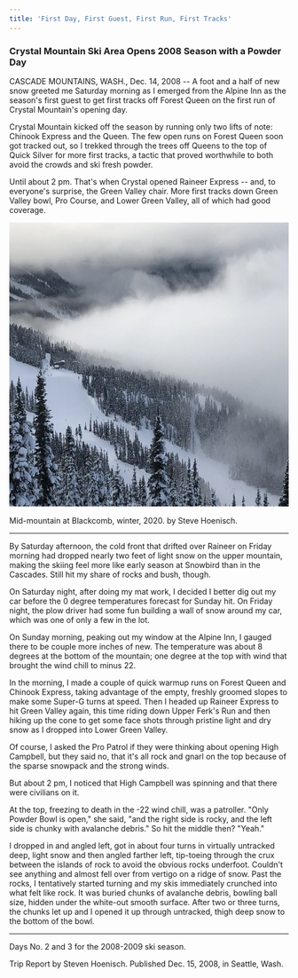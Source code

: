 ```yaml
---
title: 'First Day, First Guest, First Run, First Tracks'
---
```


### Crystal Mountain Ski Area Opens 2008 Season with a Powder Day

CASCADE MOUNTAINS, WASH., Dec. 14, 2008 \-- A foot and a half of new
snow greeted me Saturday morning as I emerged from the Alpine Inn as the
season\'s first guest to get first tracks off Forest Queen on the first
run of Crystal Mountain\'s opening day.

Crystal Mountain kicked off the season by running only two lifts of
note: Chinook Express and the Queen. The few open runs on Forest Queen
soon got tracked out, so I trekked through the trees off Queens to the
top of Quick Silver for more first tracks, a tactic that proved
worthwhile to both avoid the crowds and ski fresh powder.

Until about 2 pm. That\'s when Crystal opened Raineer Express \-- and,
to everyone\'s surprise, the Green Valley chair. More first tracks down
Green Valley bowl, Pro Course, and Lower Green Valley, all of which had
good coverage.



<img alt="Blackcomb Mountain, BC." src="/photos/blackcomb-mountain-in-clouds.jpg" width="682" height="512" />


Mid-mountain at Blackcomb, winter, 2020. <i class="fa fa-picture-o" aria-hidden="true"></i> by Steve Hoenisch.

--------------------------------------------------







By Saturday afternoon, the cold front that drifted over Raineer on
Friday morning had dropped nearly two feet of light snow on the upper
mountain, making the skiing feel more like early season at Snowbird than
in the Cascades. Still hit my share of rocks and bush, though.

On Saturday night, after doing my mat work, I decided I better dig out
my car before the 0 degree temperatures forecast for Sunday hit. On
Friday night, the plow driver had some fun building a wall of snow
around my car, which was one of only a few in the lot.

On Sunday morning, peaking out my window at the Alpine Inn, I gauged
there to be couple more inches of new. The temperature was about 8
degrees at the bottom of the mountain; one degree at the top with wind
that brought the wind chill to minus 22.

In the morning, I made a couple of quick warmup runs on Forest Queen and
Chinook Express, taking advantage of the empty, freshly groomed slopes
to make some Super-G turns at speed. Then I headed up Raineer Express to
hit Green Valley again, this time riding down Upper Ferk\'s Run and then
hiking up the cone to get some face shots through pristine light and dry
snow as I dropped into Lower Green Valley.

Of course, I asked the Pro Patrol if they were thinking about opening
High Campbell, but they said no, that it\'s all rock and gnarl on the
top because of the sparse snowpack and the strong winds.

But about 2 pm, I noticed that High Campbell was spinning and that there
were civilians on it.

At the top, freezing to death in the -22 wind chill, was a patroller.
\"Only Powder Bowl is open,\" she said, \"and the right side is rocky,
and the left side is chunky with avalanche debris.\" So hit the middle
then? \"Yeah.\"

I dropped in and angled left, got in about four turns in virtually
untracked deep, light snow and then angled farther left, tip-toeing
through the crux between the islands of rock to avoid the obvious rocks
underfoot. Couldn\'t see anything and almost fell over from vertigo on a
ridge of snow. Past the rocks, I tentatively started turning and my skis
immediately crunched into what felt like rock. It was buried chunks of
avalanche debris, bowling ball size, hidden under the white-out smooth
surface. After two or three turns, the chunks let up and I opened it up
through untracked, thigh deep snow to the bottom of the bowl.



---------------------------------------------


Days No. 2 and 3 for the 2008-2009 ski season.

Trip Report by Steven Hoenisch. Published Dec. 15, 2008, in Seattle,
Wash.


